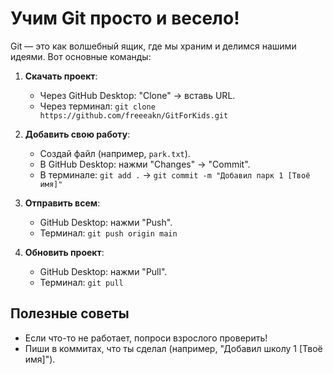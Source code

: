# Учим Git просто и весело!

Git — это как волшебный ящик, где мы храним и делимся нашими идеями. Вот основные команды:

1. **Скачать проект**:
   - Через GitHub Desktop: "Clone" → вставь URL.
   - Через терминал: `git clone https://github.com/freeeakn/GitForKids.git`

2. **Добавить свою работу**:
   - Создай файл (например, `park.txt`).
   - В GitHub Desktop: нажми "Changes" → "Commit".
   - В терминале: `git add .` → `git commit -m "Добавил парк 1 [Твоё имя]"`

3. **Отправить всем**:
   - GitHub Desktop: нажми "Push".
   - Терминал: `git push origin main`

4. **Обновить проект**:
   - GitHub Desktop: нажми "Pull".
   - Терминал: `git pull`

## Полезные советы

- Если что-то не работает, попроси взрослого проверить!
- Пиши в коммитах, что ты сделал (например, "Добавил школу 1 [Твоё имя]").
